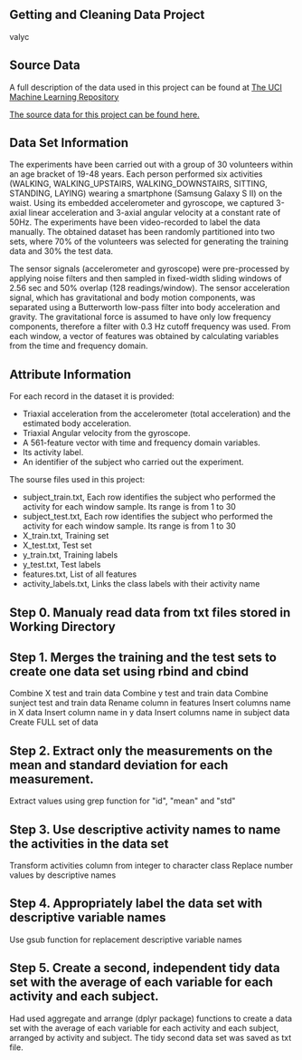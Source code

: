 ## Getting and Cleaning Data Project

valyc

## Source Data
A full description of the data used in this project can be found at [The UCI Machine Learning Repository](http://archive.ics.uci.edu/ml/datasets/Human+Activity+Recognition+Using+Smartphones)

[The source data for this project can be found here.](https://d396qusza40orc.cloudfront.net/getdata%2Fprojectfiles%2FUCI%20HAR%20Dataset.zip)

## Data Set Information
The experiments have been carried out with a group of 30 volunteers within an age bracket of 19-48 years. Each person performed six activities (WALKING, WALKING_UPSTAIRS, WALKING_DOWNSTAIRS, SITTING, STANDING, LAYING) wearing a smartphone (Samsung Galaxy S II) on the waist. Using its embedded accelerometer and gyroscope, we captured 3-axial linear acceleration and 3-axial angular velocity at a constant rate of 50Hz. The experiments have been video-recorded to label the data manually. The obtained dataset has been randomly partitioned into two sets, where 70% of the volunteers was selected for generating the training data and 30% the test data. 

The sensor signals (accelerometer and gyroscope) were pre-processed by applying noise filters and then sampled in fixed-width sliding windows of 2.56 sec and 50% overlap (128 readings/window). The sensor acceleration signal, which has gravitational and body motion components, was separated using a Butterworth low-pass filter into body acceleration and gravity. The gravitational force is assumed to have only low frequency components, therefore a filter with 0.3 Hz cutoff frequency was used. From each window, a vector of features was obtained by calculating variables from the time and frequency domain.

## Attribute Information
For each record in the dataset it is provided: 
- Triaxial acceleration from the accelerometer (total acceleration) and the estimated body acceleration. 
- Triaxial Angular velocity from the gyroscope. 
- A 561-feature vector with time and frequency domain variables. 
- Its activity label. 
- An identifier of the subject who carried out the experiment.

The sourse files used in this project:
- subject_train.txt, Each row identifies the subject who performed the activity for each window sample. Its range is from 1 to 30
- subject_test.txt, Each row identifies the subject who performed the activity for each window sample. Its range is from 1 to 30
- X_train.txt, Training set
- X_test.txt, Test set
- y_train.txt, Training labels
- y_test.txt, Test labels
- features.txt, List of all features
- activity_labels.txt, Links the class labels with their activity name

## Step 0. Manualy read data from txt files stored in Working Directory

## Step 1. Merges the training and the test sets to create one data set using rbind and cbind
Combine X test and train data
Combine y test and train data
Combine sunject test and train data
Rename column in features
Insert columns name in X data
Insert column name in y data
Insert columns name in subject data
Create FULL set of data

## Step 2. Extract only the measurements on the mean and standard deviation for each measurement. 
Extract values using grep function for "id", "mean" and "std"

## Step 3. Use descriptive activity names to name the activities in the data set
Transform activities column from integer to character class 
Replace number values by descriptive names

## Step 4. Appropriately label the data set with descriptive variable names
Use gsub function for replacement descriptive variable names

## Step 5. Create a second, independent tidy data set with the average of each variable for each activity and each subject.
Had used aggregate and arrange (dplyr package) functions to create a data set with the average of each variable for each activity and each subject, arranged by activity and subject.
The tidy second data set was saved as txt file.